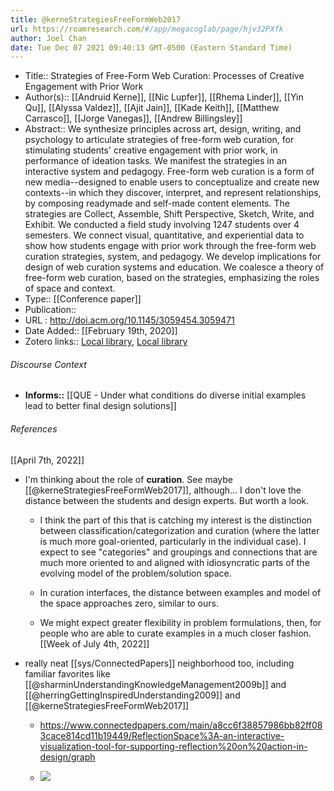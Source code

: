 ```yaml
---
title: @kerneStrategiesFreeFormWeb2017
url: https://roamresearch.com/#/app/megacoglab/page/hjv32PXfk
author: Joel Chan
date: Tue Dec 07 2021 09:40:13 GMT-0500 (Eastern Standard Time)
---
```


- Title:: Strategies of Free-Form Web Curation: Processes of Creative Engagement with Prior Work
- Author(s):: [[Andruid Kerne]], [[Nic Lupfer]], [[Rhema Linder]], [[Yin Qu]], [[Alyssa Valdez]], [[Ajit Jain]], [[Kade Keith]], [[Matthew Carrasco]], [[Jorge Vanegas]], [[Andrew Billingsley]]
- Abstract:: We synthesize principles across art, design, writing, and psychology to articulate strategies of free-form web curation, for stimulating students' creative engagement with prior work, in performance of ideation tasks. We manifest the strategies in an interactive system and pedagogy. Free-form web curation is a form of new media--designed to enable users to conceptualize and create new contexts--in which they discover, interpret, and represent relationships, by composing readymade and self-made content elements. The strategies are Collect, Assemble, Shift Perspective, Sketch, Write, and Exhibit. We conducted a field study involving 1247 students over 4 semesters. We connect visual, quantitative, and experiential data to show how students engage with prior work through the free-form web curation strategies, system, and pedagogy. We develop implications for design of web curation systems and education. We coalesce a theory of free-form web curation, based on the strategies, emphasizing the roles of space and context.
- Type:: [[Conference paper]]
- Publication::
- URL : http://doi.acm.org/10.1145/3059454.3059471
- Date Added:: [[February 19th, 2020]]
- Zotero links:: [Local library](zotero://select/groups/2451508/items/N4WN8QRJ), [Local library](https://www.zotero.org/groups/2451508/items/N4WN8QRJ)

###### Discourse Context

- **Informs::** [[QUE - Under what conditions do diverse initial examples lead to better final design solutions]]

###### References

[[April 7th, 2022]]

- I'm thinking about the role of **curation**. See maybe [[@kerneStrategiesFreeFormWeb2017]], although... I don't love the distance between the students and design experts. But worth a look.

    - I think the part of this that is catching my interest is the distinction between classification/categorization and curation (where the latter is much more goal-oriented, particularly in the individual case). I expect to see "categories" and groupings and connections that are much more oriented to and aligned with idiosyncratic parts of the evolving model of the problem/solution space.

    - In curation interfaces, the distance between examples and model of the space approaches zero, similar to ours.

    - We might expect greater flexibility in problem formulations, then, for people who are able to curate examples in a much closer fashion.
[[Week of July 4th, 2022]]

- really neat [[sys/ConnectedPapers]] neighborhood too, including familiar favorites like [[@sharminUnderstandingKnowledgeManagement2009b]] and [[@herringGettingInspiredUnderstanding2009]] and [[@kerneStrategiesFreeFormWeb2017]]

    - https://www.connectedpapers.com/main/a8cc6f38857986bb82ff083cace814cd11b19449/ReflectionSpace%3A-an-interactive-visualization-tool-for-supporting-reflection%20on%20action-in-design/graph

    - ![](https://firebasestorage.googleapis.com/v0/b/firescript-577a2.appspot.com/o/imgs%2Fapp%2Fmegacoglab%2Fk7ZbZ1_9Uv.57.47.gif?alt=media&token=11a6a742-96da-454f-b25b-111834e9bd55)
